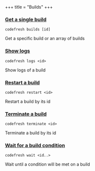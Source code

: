 +++
title = "Builds"
+++

### [Get a single build](get-a-single-build)
`codefresh builds [id]`

Get a specific build or an array of builds

### [Show logs](show-logs)
`codefresh logs <id>`

Show logs of a build

### [Restart a build](restart-a-build)
`codefresh restart <id>`

Restart a build by its id

### [Terminate a build](terminate-a-build)
`codefresh terminate <id>`

Terminate a build by its id

### [Wait for a build condition](wait-for-a-build-condition)
`codefresh wait <id..>`

Wait until a condition will be met on a build

